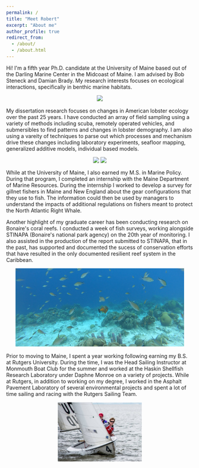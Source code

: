 ```yaml
---
permalink: /
title: "Meet Robert"
excerpt: "About me"
author_profile: true
redirect_from: 
  - /about/
  - /about.html
---
```


Hi! I'm a fifth year Ph.D. candidate at the University of Maine based out of the Darling Marine Center in the Midcoast of Maine. I am advised by Bob Steneck and Damian Brady. My research interests focuses on ecological interactions, specifically in benthic marine habitats.  

<p align="center">
<img src="/images/DrysuitSurface.JPG" width="65%" />
</p>

My dissertation research focuses on changes in American lobster ecology over the past 25 years. I have conducted an array of field sampling using a variety of methods including scuba, remotely operated vehicles, and submersibles to find patterns and changes in lobster demography. I am also using a vareity of techniques to parse out which processes and mechanism drive these changes including laboratory experiments, seafloor mapping, generalized additive models, individual based models. 

<p align="middle">
<img src="/images/MonheganLobster.JPG" width="45%" /> <img src="/images/MobySurface.JPG" width="45%" />
</p>

While at the University of Maine, I also earned my M.S. in Marine Policy. During that program, I completed an internship with the Maine Department of Marine Resources. During the internship I worked to develop a survey for gillnet fishers in Maine and New England about the gear configurations that they use to fish. The information could then be used by managers to understand the impacts of additional regulations on fishers meant to protect the North Atlantic Right Whale. 

Another highlight of my graduate career has been conducting research on Bonaire's coral reefs. I conducted a week of fish surveys, working alongside STINAPA (Bonaire's national park agency) on the 20th year of monitoring. I also assisted in the production of the report submitted to STINAPA, that in the past, has supported and documented the sucess of conservation efforts that have resulted in the only documented resilient reef system in the Caribbean.  

<p align="center">
<img src="/images/BonaireFilefish.png" width="90%" /> 
</p>

Prior to moving to Maine, I spent a year working following earning my B.S. at Rutgers University. During the time, I was the Head Sailing Instructor at Monmouth Boat Club for the summer and worked at the Haskin Shellfish Research Laboratory under Daphne Monroe on a variety of projects. While at Rutgers, in addition to working on my degree, I worked in the Asphalt Pavement Laboratory of several environmental projects and spent a lot of time sailing and racing with the Rutgers Sailing Team. 


<p align="center">
<img src="/images/SailingRutgers.jpg" width="45%" /> 
</p>
